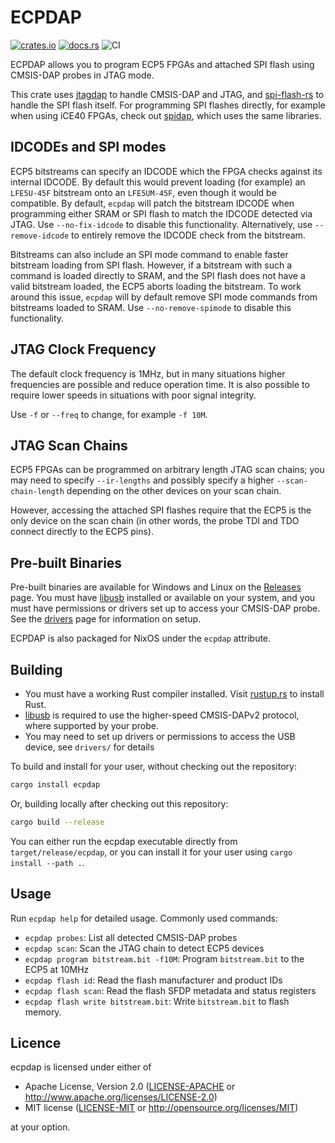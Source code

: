 # ECPDAP

[![crates.io](https://img.shields.io/crates/v/ecpdap.svg)](https://crates.io/crates/ecpdap)
[![docs.rs](https://docs.rs/ecpdap/badge.svg)](https://docs.rs/ecpdap)
![CI](https://github.com/adamgreig/ecpdap/workflows/CI/badge.svg)

ECPDAP allows you to program ECP5 FPGAs and attached SPI flash using CMSIS-DAP
probes in JTAG mode.

This crate uses [jtagdap] to handle CMSIS-DAP and JTAG, and [spi-flash-rs] to
handle the SPI flash itself. For programming SPI flashes directly, for example
when using iCE40 FPGAs, check out [spidap], which uses the same libraries.

[jtagdap]: https://github.com/adamgreig/jtagdap
[spi-flash-rs]: https://github.com/adamgreig/spi-flash-rs
[spidap]: https://github.com/adamgreig/spidap

## IDCODEs and SPI modes

ECP5 bitstreams can specify an IDCODE which the FPGA checks against its
internal IDCODE. By default this would prevent loading (for example) an
`LFE5U-45F` bitstream onto an `LFE5UM-45F`, even though it would be
compatible. By default, `ecpdap` will patch the bitstream IDCODE when
programming either SRAM or SPI flash to match the IDCODE detected via JTAG.
Use `--no-fix-idcode` to disable this functionality. Alternatively, use
`--remove-idcode` to entirely remove the IDCODE check from the bitstream.

Bitstreams can also include an SPI mode command to enable faster bitstream
loading from SPI flash. However, if a bitstream with such a command is loaded
directly to SRAM, and the SPI flash does not have a valid bitstream loaded,
the ECP5 aborts loading the bitstream. To work around this issue, `ecpdap`
will by default remove SPI mode commands from bitstreams loaded to SRAM.
Use `--no-remove-spimode` to disable this functionality.

## JTAG Clock Frequency

The default clock frequency is 1MHz, but in many situations higher frequencies
are possible and reduce operation time. It is also possible to require lower
speeds in situations with poor signal integrity.

Use `-f` or `--freq` to change, for example `-f 10M`.

## JTAG Scan Chains

ECP5 FPGAs can be programmed on arbitrary length JTAG scan chains; you may need
to specify `--ir-lengths` and possibly specify a higher `--scan-chain-length`
depending on the other devices on your scan chain.

However, accessing the attached SPI flashes require that the ECP5 is the only
device on the scan chain (in other words, the probe TDI and TDO connect
directly to the ECP5 pins).

## Pre-built Binaries

Pre-built binaries are available for Windows and Linux on the [Releases] page.
You must have [libusb] installed or available on your system, and you must
have permissions or drivers set up to access your CMSIS-DAP probe. See the
[drivers] page for information on setup.

ECPDAP is also packaged for NixOS under the `ecpdap` attribute.

[Releases]: https://github.com/adamgreig/ecpdap/releases
[libusb]: https://libusb.info
[drivers]: https://github.com/adamgreig/ecpdap/tree/master/drivers

## Building

* You must have a working Rust compiler installed.
  Visit [rustup.rs](https://rustup.rs) to install Rust.
* [libusb] is required to use the higher-speed CMSIS-DAPv2 protocol, where supported by your probe.
* You may need to set up drivers or permissions to access the USB device, see `drivers/` for details

To build and install for your user, without checking out the repository:

```sh
cargo install ecpdap
```

Or, building locally after checking out this repository:

```sh
cargo build --release
```

You can either run the ecpdap executable directly from `target/release/ecpdap`,
or you can install it for your user using `cargo install --path .`.

## Usage

Run `ecpdap help` for detailed usage. Commonly used commands:

* `ecpdap probes`: List all detected CMSIS-DAP probes
* `ecpdap scan`: Scan the JTAG chain to detect ECP5 devices
* `ecpdap program bitstream.bit -f10M`: Program `bitstream.bit` to the ECP5 at 10MHz
* `ecpdap flash id`: Read the flash manufacturer and product IDs
* `ecpdap flash scan`: Read the flash SFDP metadata and status registers
* `ecpdap flash write bitstream.bit`: Write `bitstream.bit` to flash memory.

## Licence

ecpdap is licensed under either of

* Apache License, Version 2.0 ([LICENSE-APACHE](LICENSE-APACHE) or
  http://www.apache.org/licenses/LICENSE-2.0)
* MIT license ([LICENSE-MIT](LICENSE-MIT) or http://opensource.org/licenses/MIT)

at your option.
